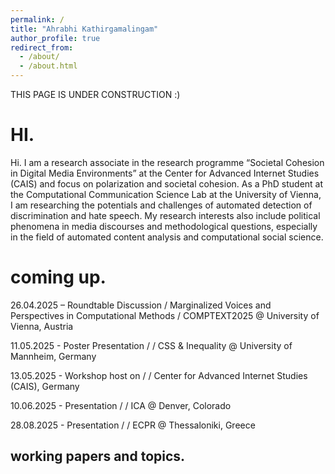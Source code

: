 ```yaml
---
permalink: /
title: "Ahrabhi Kathirgamalingam"
author_profile: true
redirect_from: 
  - /about/
  - /about.html
---
```


THIS PAGE IS UNDER CONSTRUCTION :)

HI.
======
Hi. I am a research associate in the research programme “Societal Cohesion in Digital Media Environments” at the Center for Advanced Internet Studies (CAIS) and focus on polarization and societal cohesion. As a PhD student at the Computational Communication Science Lab at the University of Vienna, I am researching the potentials and challenges of automated detection of discrimination and hate speech. My research interests also include political phenomena in media discourses and methodological questions, especially in the field of automated content analysis and computational social science. 

coming up.
======
26.04.2025 – Roundtable Discussion / Marginalized Voices and Perspectives in Computational Methods / COMPTEXT2025 @ University of Vienna, Austria

11.05.2025 - Poster Presentation /  / CSS & Inequality @ University of Mannheim, Germany

13.05.2025 - Workshop host on / / Center for Advanced Internet Studies (CAIS), Germany

10.06.2025 - Presentation /  / ICA @ Denver, Colorado

28.08.2025 - Presentation /  / ECPR  @ Thessaloniki, Greece

working papers and topics.
------

